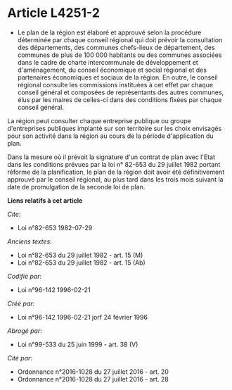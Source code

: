 # Article L4251-2

- Le plan de la région est élaboré et approuvé selon la procédure déterminée par chaque conseil régional qui doit prévoir la
consultation des départements, des communes chefs-lieux de département, des communes de plus de 100 000 habitants ou des
communes associées dans le cadre de charte intercommunale de développement et d'aménagement, du conseil économique et social
régional et des partenaires économiques et sociaux de la région. En outre, le conseil régional consulte les commissions
instituées à cet effet par chaque conseil général et composées de représentants des autres communes, élus par les maires de
celles-ci dans des conditions fixées par chaque conseil général.

La région peut consulter chaque entreprise publique ou groupe d'entreprises publiques implanté sur son territoire sur les
choix envisagés pour son activité dans la région au cours de la période d'application du plan.

Dans la mesure où il prévoit la signature d'un contrat de plan avec l'Etat dans les conditions prévues par la loi n° 82-653
du 29 juillet 1982 portant réforme de la planification, le plan de la région doit avoir été définitivement approuvé par le
conseil régional, au plus tard dans les trois mois suivant la date de promulgation de la seconde loi de plan.

**Liens relatifs à cet article**

_Cite_:

  - Loi n°82-653 1982-07-29

_Anciens textes_:

  - Loi n°82-653 du 29 juillet 1982 - art. 15 (M)
  - Loi n°82-653 du 29 juillet 1982 - art. 15 (Ab)

_Codifié par_:

  - Loi n°96-142 1996-02-21

_Créé par_:

  - Loi n°96-142 1996-02-21 jorf 24 février 1996

_Abrogé par_:

  - Loi n°99-533 du 25 juin 1999 - art. 38 (V)

_Cité par_:

  - Ordonnance n°2016-1028 du 27 juillet 2016 - art. 20
  - Ordonnance n°2016-1028 du 27 juillet 2016 - art. 28
